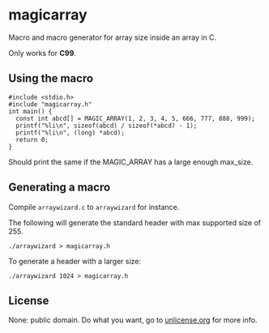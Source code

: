 magicarray
==========

Macro and macro generator for array size inside an array in C.

Only works for __C99__.

Using the macro
---------------

    #include <stdio.h>
    #include "magicarray.h"
    int main() {
      const int abcd[] = MAGIC_ARRAY(1, 2, 3, 4, 5, 666, 777, 888, 999);
      printf("%li\n", sizeof(abcd) / sizeof(*abcd) - 1);
      printf("%li\n", (long) *abcd);
      return 0;
    }

Should print the same if the MAGIC\_ARRAY has a large enough max\_size.


Generating a macro
------------------

Compile `arraywizard.c` to `arraywizard` for instance.

The following will generate the standard header with max supported size of 255.

    ./arraywizard > magicarray.h

To generate a header with a larger size:

    ./arraywizard 1024 > magicarray.h


License
-------

None: public domain. Do what you want, go to [unlicense.org](http://unlicense.org/)
for more info.
